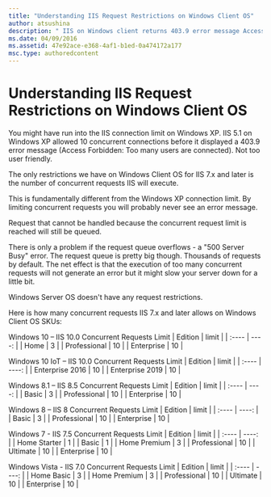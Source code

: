 ```yaml
---
title: "Understanding IIS Request Restrictions on Windows Client OS"
author: atsushina
description: " IIS on Windows client returns 403.9 error message Access Forbidden: Too many users are connected"
ms.date: 04/09/2016
ms.assetid: 47e92ace-e368-4af1-b1ed-0a474172a177
msc.type: authoredcontent
---
```


# Understanding IIS Request Restrictions on Windows Client OS

You might have run into the IIS connection limit on Windows XP. IIS 5.1 on Windows XP allowed 10 concurrent connections before it displayed a 403.9 error message (Access Forbidden: Too many users are connected). Not too user friendly.

The only restrictions we have on Windows Client OS for IIS 7.x and later is the number of concurrent requests IIS will execute.

This is fundamentally different from the Windows XP connection limit. By limiting concurrent requests you will probably never see an error message.

Request that cannot be handled because the concurrent request limit is reached will still be queued.

There is only a problem if the request queue overflows - a "500 Server Busy" error. The request queue is pretty big though. Thousands of requests by default. The net effect is that the execution of too many concurrent requests will not generate an error but it might slow your server down for a little bit.

Windows Server OS doesn't have any request restrictions.

Here is how many concurrent requests IIS 7.x and later allows on Windows Client OS SKUs:

Windows 10 – IIS 10.0 Concurrent Requests Limit
|  Edition  |  limit  |
| :---- | ----: |
|  Home |  3  |
|  Professional |  10  |
|  Enterprise |  10  |

Windows 10 IoT – IIS 10.0 Concurrent Requests Limit
|  Edition  |  limit  |
| :---- | ----: |
|  Enterprise 2016  |  10  |
|  Enterprise 2019  |  10  |

Windows 8.1 – IIS 8.5 Concurrent Requests Limit
|  Edition  |  limit  |
| :---- | ----: |
|  Basic  |  3  |
|  Professional |  10  |
|  Enterprise |  10  |

Windows 8 – IIS 8 Concurrent Requests Limit
|  Edition  |  limit  |
| :---- | ----: |
|  Basic  |  3  |
|  Professional |  10  |
|  Enterprise |  10  |

Windows 7 - IIS 7.5 Concurrent Requests Limit
|  Edition  |  limit  |
| :---- | ----: |
|  Home Starter  |  1  |
|  Basic  |  1  |
|  Home Premium  |  3  |
|  Professional |  10  |
|  Ultimate |  10  |
|  Enterprise |  10  |

Windows Vista - IIS 7.0 Concurrent Requests Limit
|  Edition  |  limit  |
| :---- | ----: |
|  Home Basic  |  3  |
|  Home Premium |  3  |
|  Professional |  10  |
|  Ultimate |  10  |
|  Enterprise |  10  |
